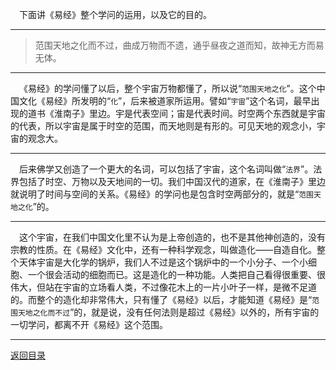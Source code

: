 &emsp;下面讲《易经》整个学问的运用，以及它的目的。
___
> 范围天地之化而不过，曲成万物而不遗，通乎昼夜之道而知，故神无方而易无体。
___
&emsp;《易经》的学问懂了以后，整个宇宙万物都懂了，所以说“``范围天地之化``”。这个中国文化《易经》所发明的“``化``”，后来被道家所运用。譬如“``宇宙``”这个名词，最早出现的道书《淮南子》里边。宇是代表空间；宙是代表时间。时空两个东西就是宇宙的代表，所以宇宙是属于时空的范围，而天地则是有形的。可见天地的观念小，宇宙的观念大。
___
&emsp;后来佛学又创造了一个更大的名词，可以包括了宇宙，这个名词叫做“``法界``”。法界包括了时空、万物以及天地间的一切。我们中国汉代的道家，在《淮南子》里边就说明了时间与空间的关系。《易经》的学问也是包含时空两部分的，就是“``范围天地之化``”的。
___
&emsp;这个宇宙，在我们中国文化里不认为是上帝创造的，也不是其他神创造的，没有宗教的性质。在《易经》文化中，还有一种科学观念，叫做造化——自造自化。整个天体宇宙是大化学的锅炉，我们人不过是这个锅炉中的一个小分子、一个小细胞、一个很会活动的细胞而已。这是造化的一种功能。人类把自己看得很重要、很伟大，但站在宇宙的立场看人类，不过像花木上的一片小叶子一样，是微不足道的。而整个的造化却非常伟大，只有懂了《易经》以后，才能知道《易经》是“``范围天地之化而不过``”的，就是说，没有任何法则是超过《易经》以外的，所有宇宙的一切学问，都离不开《易经》这个范围。
___
[返回目录](../../master/README.md#目录)